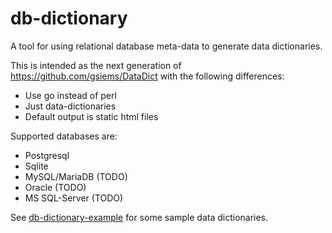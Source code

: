 # db-dictionary

A tool for using relational database meta-data to generate data dictionaries.

This is intended as the next generation of https://github.com/gsiems/DataDict with the following differences:
 * Use go instead of perl
 * Just data-dictionaries
 * Default output is static html files

Supported databases are:

 * Postgresql
 * Sqlite
 * MySQL/MariaDB (TODO)
 * Oracle (TODO)
 * MS SQL-Server (TODO)

See [db-dictionary-example](https://github.com/gsiems/db-dictionary-example) for some sample data dictionaries.
